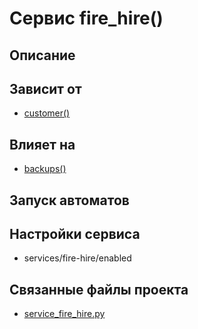 # Сервис fire_hire()


## Описание



## Зависит от
* [customer()](services/service_customer.md)


## Влияет на
* [backups()](services/service_backups.md)


## Запуск автоматов


## Настройки сервиса
* services/fire-hire/enabled



## Связанные файлы проекта
* [service_fire_hire.py](services/service_fire_hire.py)



